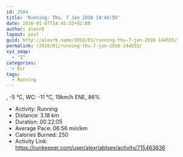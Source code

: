 ```yaml
---
id: 2584
title: 'Running: Thu, 7 Jan 2016 14:45:55'
date: 2016-01-07T14:45:55+02:00
author: alexrb
layout: post
guid: http://alexrb.name/2016/01/running-thu-7-jan-2016-144555/
permalink: /2016/01/running-thu-7-jan-2016-144555/
xyz_smap:
  - "1"
categories:
  - Біг
tags:
  - Running
---
```

, -5 &deg;C, WC: -11 &deg;C, 19km/h ENE, 86%

<ul class="rk-list">
  <li class="rk-activity">
    Activity: Running
  </li>
  <li class="rk-distance">
    Distance: 3.18 km
  </li>
  <li class="rk-duration">
    Duration: 00:22:05
  </li>
  <li class="rk-avg-pace">
    Average Pace: 06:56 min/km
  </li>
  <li class="rk-calories">
    Calories Burned: 250
  </li>
  <li class="rk-activity-link">
    Activity Link: <a href="https://runkeeper.com/user/alexriabtsev/activity/715463836">https://runkeeper.com/user/alexriabtsev/activity/715463836</a>
  </li>
</ul>